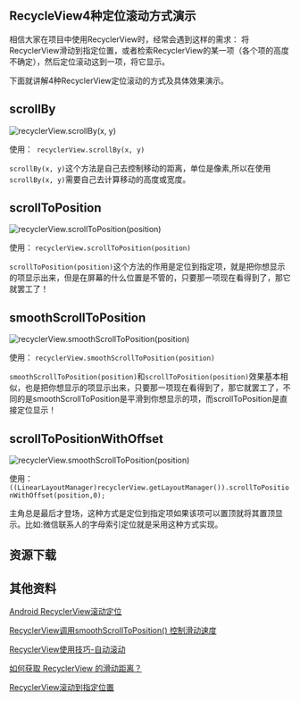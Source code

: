 ## RecycleView4种定位滚动方式演示

相信大家在项目中使用RecyclerView时，经常会遇到这样的需求：
将RecyclerView滑动到指定位置，或者检索RecyclerView的某一项（各个项的高度不确定），然后定位滚动这到一项，将它显示。

下面就讲解4种RecyclerView定位滚动的方式及具体效果演示。

## scrollBy 
![recyclerView.scrollBy(x, y)](http://7xq7yd.com1.z0.glb.clouddn.com/RecycleView-ScrollBy.gif)

使用：` recyclerView.scrollBy(x, y)`

`scrollBy(x, y)`这个方法是自己去控制移动的距离，单位是像素,所以在使用`scrollBy(x, y)`需要自己去计算移动的高度或宽度。


## scrollToPosition
![recyclerView.scrollToPosition(position)](http://7xq7yd.com1.z0.glb.clouddn.com/RecycleView-ScrollToPosition.gif)

使用： `recyclerView.scrollToPosition(position)`

`scrollToPosition(position)`这个方法的作用是定位到指定项，就是把你想显示的项显示出来，但是在屏幕的什么位置是不管的，只要那一项现在看得到了，那它就罢工了！ 

## smoothScrollToPosition
![recyclerView.smoothScrollToPosition(position)](http://7xq7yd.com1.z0.glb.clouddn.com/RecycleView-SmoothScriollToPosition.gif)

使用： `recyclerView.smoothScrollToPosition(position)`

`smoothScrollToPosition(position)`和`scrollToPosition(position)`效果基本相似，也是把你想显示的项显示出来，只要那一项现在看得到了，那它就罢工了，不同的是smoothScrollToPosition是平滑到你想显示的项，而scrollToPosition是直接定位显示！

## scrollToPositionWithOffset
![recyclerView.smoothScrollToPosition(position)](http://7xq7yd.com1.z0.glb.clouddn.com/RecycleView-ScrollToPositionWithOffset.gif)

使用： `  ((LinearLayoutManager)recyclerView.getLayoutManager()).scrollToPositionWithOffset(position,0);`

主角总是最后才登场，这种方式是定位到指定项如果该项可以置顶就将其置顶显示。比如:微信联系人的字母索引定位就是采用这种方式实现。

## 资源下载


## 其他资料

[Android RecyclerView滚动定位](http://blog.csdn.net/tyzlmjj/article/details/49227601 " Android RecyclerView滚动定位")

[RecyclerView调用smoothScrollToPosition() 控制滑动速度](http://blog.csdn.net/a86261566/article/details/50906456)

[RecyclerView使用技巧-自动滚动](http://www.jianshu.com/p/b3edc873b42d)

[如何获取 RecyclerView 的滑动距离？](https://www.zhihu.com/question/31270461)

[ RecyclerView滚动到指定位置](http://blog.csdn.net/csdn_lqr/article/details/53859707 "RecyclerView滚动到指定位置")




